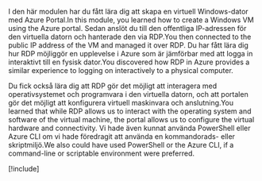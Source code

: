 <span data-ttu-id="c4134-101">I den här modulen har du fått lära dig att skapa en virtuell Windows-dator med Azure Portal.</span><span class="sxs-lookup"><span data-stu-id="c4134-101">In this module, you learned how to create a Windows VM using the Azure portal.</span></span> <span data-ttu-id="c4134-102">Sedan anslöt du till den offentliga IP-adressen för den virtuella datorn och hanterade den via RDP.</span><span class="sxs-lookup"><span data-stu-id="c4134-102">You then connected to the public IP address of the VM and managed it over RDP.</span></span> <span data-ttu-id="c4134-103">Du har fått lära dig hur RDP möjliggör en upplevelse i Azure som är jämförbar med att logga in interaktivt till en fysisk dator.</span><span class="sxs-lookup"><span data-stu-id="c4134-103">You discovered how RDP in Azure provides a similar experience to logging on interactively to a physical computer.</span></span>

<span data-ttu-id="c4134-104">Du fick också lära dig att RDP gör det möjligt att interagera med operativsystemet och programvara i den virtuella datorn, och att portalen gör det möjligt att konfigurera virtuell maskinvara och anslutning.</span><span class="sxs-lookup"><span data-stu-id="c4134-104">You learned that while RDP allows us to interact with the operating system and software of the virtual machine, the portal allows us to configure the virtual hardware and connectivity.</span></span> <span data-ttu-id="c4134-105">Vi hade även kunnat använda PowerShell eller Azure CLI om vi hade föredragit att använda en kommandorads- eller skriptmiljö.</span><span class="sxs-lookup"><span data-stu-id="c4134-105">We also could have used PowerShell or the Azure CLI, if a command-line or scriptable environment were preferred.</span></span>

<!-- Cleanup sandbox -->
[!include[](../../../includes/azure-sandbox-cleanup.md)]
